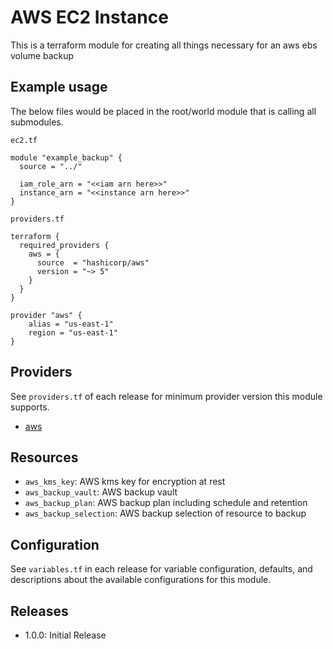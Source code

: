 # AWS EC2 Instance
This is a terraform module for creating all things necessary for an aws ebs volume backup

## Example usage
The below files would be placed in the root/world module that is calling all submodules.

`ec2.tf`
```HCL
module "example_backup" {
  source = "../"

  iam_role_arn = "<<iam arn here>>"
  instance_arn = "<<instance arn here>>"
}

```
`providers.tf`
```HCL
terraform {
  required_providers {
    aws = {
      source  = "hashicorp/aws"
      version = "~> 5"
    }
  }
}

provider "aws" {
    alias = "us-east-1"
    region = "us-east-1"
}
```
## Providers
See `providers.tf` of each release for minimum provider version this module supports.

- [aws](https://registry.terraform.io/providers/hashicorp/aws/latest)

## Resources
- `aws_kms_key`: AWS kms key for encryption at rest
- `aws_backup_vault`: AWS backup vault
- `aws_backup_plan`: AWS backup plan including schedule and retention
- `aws_backup_selection`: AWS backup selection of resource to backup

## Configuration
See `variables.tf` in each release for variable configuration, defaults, and descriptions about the available configurations for this module.

## Releases
- 1.0.0: Initial Release
